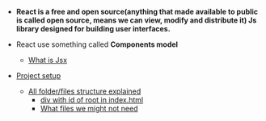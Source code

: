 - **React is a free and open source(anything that made available to public is called open source, means we can view, modify and distribute it) Js library designed for building user interfaces.**
- React use something called **Components model**


    - [What is Jsx](https://youtu.be/M9O5AjEFzKw?si=8AYaztKJkrHomb-A&t=1721)



- [Project setup](https://youtu.be/M9O5AjEFzKw?si=O3KI2XGwhyLbQDWi&t=387)
    - [All folder/files structure explained](https://youtu.be/M9O5AjEFzKw?si=kUwfs1ng68su7ldc)
        - [div with id of root in index.html](https://youtu.be/M9O5AjEFzKw?si=Bur_ljSDLgKXuQv9&t=567)
        - [What files we might not need](https://youtu.be/M9O5AjEFzKw?si=XEBHNOqcOhYTi0EH&t=651)

